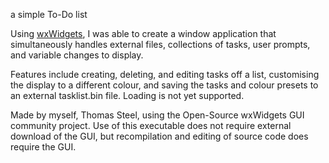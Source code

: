 a simple To-Do list

Using [wxWidgets](https://www.wxwidgets.org/), I was able to create 
a window application that simultaneously handles external files, 
collections of tasks, user prompts, and variable changes to display. 

Features include creating, deleting, and editing tasks off a list, 
customising the display to a different colour, and saving the tasks
and colour presets to an external tasklist.bin file. Loading is not 
yet supported. 

Made by myself, Thomas Steel, using the Open-Source wxWidgets GUI
community project. Use of this executable does not require external
download of the GUI, but recompilation and editing of source code 
does require the GUI. 
